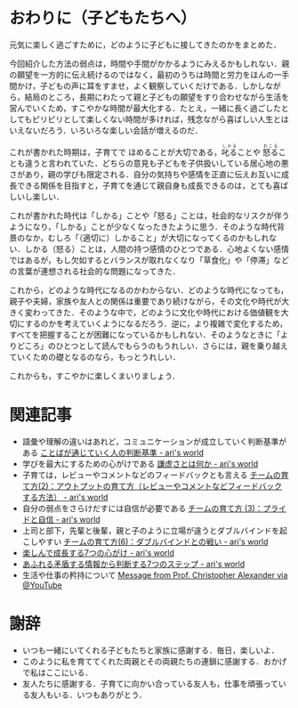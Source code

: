 <!-- Title: おわりに - 子どものしかりかた (7/7)  
Date: December 22, 2017  
Chapter: 7  
Author: @motohasi   -->


# おわりに（子どもたちへ）
元気に楽しく過ごすために，どのように子どもに接してきたのかをまとめた．

今回紹介した方法の弱点は，時間や手間がかかるようにみえるかもしれない．親の願望を一方的に伝え続けるのではなく，最初のうちは時間と労力をほんの一手間かけ，子どもの声に耳をすませ，よく観察していくだけである．しかしながら，結局のところ，長期にわたって親と子どもの願望をすり合わせながら生活を営んでいくため，すこやかな時間が最大化する．たとえ，一緒に長く過ごしたとしてもピリピリとして楽しくない時間が多ければ，残念ながら喜ばしい人生とはいえないだろう．いろいろな楽しい会話が増えるのだ．

これが書かれた時期は，子育てで ほめることが大切である，<ruby>叱る<rp>（</rp><rt>しかる</rt><rp>）</rp></ruby>ことや <ruby>怒る<rp>（</rp><rt>おこる</rt><rp>）</rp></ruby>ことも違うと言われていた．どちらの意見も子どもを子供扱いしている居心地の悪さがあり，親の学びも限定される．自分の気持ちや感情を正直に伝えお互いに成長できる関係を目指すと，子育てを通じて親自身も成長できるのは，とても喜ばしいし楽しい．

これが書かれた時代は「しかる」ことや「怒る」ことは，社会的なリスクが伴うようになり，「しかる」ことが少なくなったきたように思う．そのような時代背景のなか，むしろ「（適切に）しかること」が大切になってくるのかもしれない．しかる（怒る）ことは，人間の持つ感情のひとつである．心地よくない感情ではあるが，もし欠如するとバランスが取れなくなり「草食化」や「停滞」などの言葉が連想される社会的な問題になってきた．

これから，どのような時代になるのかわからない．どのような時代になっても，親子や夫婦，家族や友人との関係は重要であり続けながら，その文化や時代が大きく変わってきた．そのような中で，どのように文化や時代における価値観を大切にするのかを考えていくようになるだろう．逆に，より複雑で変化するため，すべてを把握することが困難になっているかもしれない．そのようなときに「よりどころ」のひとつとして読んでもらうのもうれしい．さらには，親を乗り越えていくための礎となるのなら，もっとうれしい．

これからも，すこやかに楽しくまいりましょう．


# 関連記事
- 語彙や理解の違いはあれど，コミュニケーションが成立していく判断基準がある [ことばが通じていく人の判断基準 - ari's world](http://motohasi.hatenablog.com/entry/2017/01/07/001828)
- 学びを最大にするための心がけである [謙虚さとは何か - ari's world](http://motohasi.hatenablog.com/entry/2014/03/09/045233)
- 子育ては，レビューやコメントなどのフィードバックとも言える [チームの育て方(2)：アウトプットの育て方（レビューやコメントなどフィードバックする方法） - ari's world](http://motohasi.hatenablog.com/entry/2014/06/05/090006)
- 自分の弱点をさらけだすには自信が必要である [チームの育て方 (3)：プライドと自信 - ari's world](http://motohasi.hatenablog.com/entry/2014/06/06/020242)
- 上司と部下，先輩と後輩，親と子のように立場が違うとダブルバインドを起こしやすい [チームの育て方(6)：ダブルバインドとの戦い - ari's world](http://motohasi.hatenablog.com/entry/2014/09/12/100611)
- [楽しんで成長する7つの心がけ - ari's world](http://motohasi.hatenablog.com/entry/2014/02/11/045934)
- [あふれる矛盾する情報から判断する7つのステップ - ari's world](http://motohasi.hatenablog.com/entry/2013/11/27/064751)
- 生活や仕事の矜持について [Message from Prof. Christopher Alexander via @YouTube](https://youtu.be/jpXNlOxupmM)



# 謝辞

- いつも一緒にいてくれる子どもたちと家族に感謝する．毎日，楽しいよ．
- このように私を育ててくれた両親とその両親たちの連鎖に感謝する．おかげで私はここにいる．
- 友人たちに感謝する．子育てに向かい合っている友人も，仕事を頑張っている友人もいる．いつもありがとう．

<!-- ![20110326145438.jpg](20110326145438.jpg) -->
<!-- [f:id:masanari:20110326145438j:plain]

これは最後の記事です．

// # 記事一覧

1. [はじめに - 子どものしかりかた (1/7)](http://motohasi.hatenablog.com/entry/2017/12/26/044424)
2. [子育てとしかることと怒ること（定義） - 子どものしかりかた (2/7)](http://motohasi.hatenablog.com/entry/2017/12/26/044657)
3. [子どもは しかって強く育てるのか，ほめて伸ばすのか，子育ての心がけ（欺瞞と正直） - 子どものしかりかた (3/7)](http://motohasi.hatenablog.com/entry/2017/12/10/231241)
4. [どのぐらいしかるのか（頻度と度合い） - 子どものしかりかた (4/7)](http://motohasi.hatenablog.com/entry/2017/12/26/050125)
5. [子どもが自分で行動するために判断基準を作ろう - 子どものしかりかた (5/7)](http://motohasi.hatenablog.com/entry/2017/12/14/171005)
6. [なぜしかるのか，どのようにしかるのか - 子どものしかりかた (6/7)](http://motohasi.hatenablog.com/entry/2017/12/26/051025)
7. [おわりに - 子どものしかりかた (7/7)](http://motohasi.hatenablog.com/entry/2017/12/26/051217)

読んでくださり，ありがとうございました．よろしければシェアや いいねをお願いします． -->
